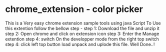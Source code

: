 # chrome_extension - color picker
This is a Very easy chrome extension sample tools using java Script
 To Use this extention follow the bellow step -
      step 1: Download the file and unzip it
      step 2: Open chrome and click on extension icon
      step 3: Enter the Manage extention
      step 4: switch On the developper mode from the right top switch
      step 4: click left top button load unpack and uplode this file.
  Well Done..!
      
 
